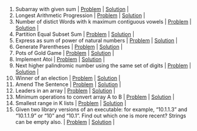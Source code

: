 1. Subarray with given sum | [Problem](https://practice.geeksforgeeks.org/problems/subarray-with-given-sum-1587115621/1) | [Solution](https://github.com/BhavikSojitra/6-Companies-30-Days-Challenge/blob/main/Adobe/SubarrayWithGivenSum.java) | 
2. Longest Arithmetic Progression | [Problem](https://practice.geeksforgeeks.org/problems/longest-arithmetic-progression1019/1/) | [Solution](https://github.com/BhavikSojitra/6-Companies-30-Days-Challenge/blob/main/Adobe/LongestArithmeticProgression.java) | 
3. Number of distict Words with k maximum contiguous vowels | [Problem](https://practice.geeksforgeeks.org/problems/7b9d245852bd8caf8a27d6d3961429f0a2b245f1/1/) | [Solution]() | 
4. Partition Equal Subset Sum | [Problem](https://practice.geeksforgeeks.org/problems/subset-sum-problem2014/1) | [Solution]() | 
5. Express as sum of power of natural numbers | [Problem](https://practice.geeksforgeeks.org/problems/express-as-sum-of-power-of-natural-numbers5647/1) | [Solution]() | 
6. Generate Parentheses | [Problem](https://practice.geeksforgeeks.org/problems/generate-all-possible-parentheses/1/) | [Solution]() | 
7. Pots of Gold Game | [Problem](https://practice.geeksforgeeks.org/problems/pots-of-gold-game/1/) | [Solution]() | 
8. Implement Atoi | [Problem](https://practice.geeksforgeeks.org/problems/implement-atoi/1/) | [Solution]() | 
9. Next higher palindromic number using the same set of digits | [Problem](https://practice.geeksforgeeks.org/problems/next-higher-palindromic-number-using-the-same-set-of-digits5859/1/) | [Solution]() | 
10. Winner of an election | [Problem](https://practice.geeksforgeeks.org/problems/winner-of-an-election-where-votes-are-represented-as-candidate-names-1587115621/1/) | [Solution]() | 
11. Amend The Sentence | [Problem](https://practice.geeksforgeeks.org/problems/amend-the-sentence3235/1) | [Solution]() | 
12. Leaders in an array | [Problem](https://practice.geeksforgeeks.org/problems/leaders-in-an-array-1587115620/1/) | [Solution]() | 
13. Minimum operations to convert array A to B | [Problem](https://practice.geeksforgeeks.org/problems/minimum-insertions-to-make-two-arrays-equal/1/) | [Solution]() | 
14. Smallest range in K lists | [Problem](https://practice.geeksforgeeks.org/problems/find-smallest-range-containing-elements-from-k-lists/1/) | [Solution]() | 
15. Given two library versions of an executable: for example, “10.1.1.3” and “10.1.1.9” or “10” and “10.1”. Find out which one is more recent? Strings can be empty also. | [Problem]() | [Solution]() | 
